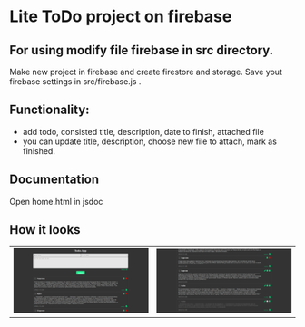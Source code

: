 # Lite ToDo project on firebase

## For using modify file firebase in src directory.
Make new project in firebase and create firestore and storage.
Save yout firebase settings in src/firebase.js .

## Functionality:

- add todo, consisted title, description, date to finish, attached file
- you can update title, description, choose new file to attach, mark as finished.

## Documentation

Open home.html in jsdoc

## How it looks

<table>
  <tr>
    <td>
      <a href='./readme/first.png'><img src="./readme/first.png" style="width: 550px"/></a>
    </td>
    <td>
      <a href='./readme/second.png'><img src="./readme/second.png" style="width: 550px"/></a>
    </td>
  </tr>
</table>
